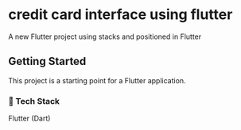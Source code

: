# credit card interface using flutter 

A new Flutter project using stacks and positioned in Flutter 

## Getting Started

This project is a starting point for a Flutter application. 

### 🚀 Tech Stack

   Flutter (Dart)
